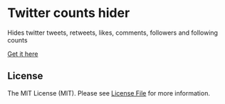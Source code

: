 # Twitter counts hider  
Hides twitter tweets, retweets, likes, comments, followers and following counts

[Get it here](https://chrome.google.com/webstore/detail/twitter-counts-hider/mdlpgbnnhfdigapnekepgaljbiiaekck)

## License

The MIT License (MIT). Please see [License File](LICENSE.md) for more information.